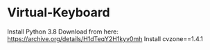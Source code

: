 # Virtual-Keyboard
Install Python 3.8
Download from here: https://archive.org/details/H1dTeqY2H1kyv0mh
Install cvzone==1.4.1

